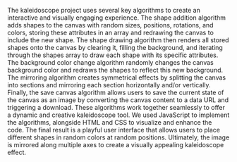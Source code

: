 The kaleidoscope project uses several key algorithms to create an interactive and visually engaging experience. The shape addition algorithm adds shapes to the canvas with random sizes, positions, rotations, and colors, storing these attributes in an array and redrawing the canvas to include the new shape. The shape drawing algorithm then renders all stored shapes onto the canvas by clearing it, filling the background, and iterating through the shapes array to draw each shape with its specific attributes. The background color change algorithm randomly changes the canvas background color and redraws the shapes to reflect this new background. The mirroring algorithm creates symmetrical effects by splitting the canvas into sections and mirroring each section horizontally and/or vertically. Finally, the save canvas algorithm allows users to save the current state of the canvas as an image by converting the canvas content to a data URL and triggering a download. These algorithms work together seamlessly to offer a dynamic and creative kaleidoscope tool.
We used JavaScript to implement the algorithms, alongside HTML and CSS to visualize and enhance the code.
The final result is a playful user interface that allows users to place different shapes in random colors at random positions. Ultimately, the image is mirrored along multiple axes to create a visually appealing kaleidoscope effect.
